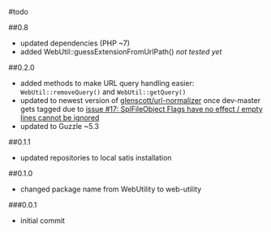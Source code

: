 #todo

##0.8

 - updated dependencies (PHP ~7)
 - added WebUtil::guessExtensionFromUrlPath() *not tested yet*

##0.2.0

 - added methods to make URL query handling easier: `WebUtil::removeQuery()` and `WebUtil::getQuery()`
 - updated to newest version of [glenscott/url-normalizer](https://github.com/glenscott/url-normalizer/) once dev-master gets tagged due to [issue #17: SplFileObject Flags have no effect / empty lines cannot be ignored](https://github.com/glenscott/url-normalizer/issues/17)
 - updated to Guzzle ~5.3
 
##0.1.1

 - updated repositories to local satis installation

##0.1.0

 - changed package name from WebUtility to web-utility

###0.0.1

 - initial commit
